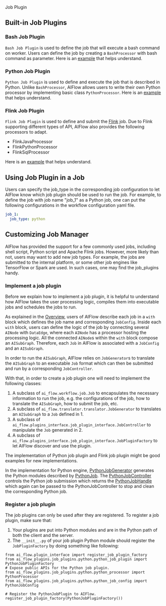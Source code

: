  Job Plugin
## Built-in Job Plugins

### Bash Job Plugin

`Bash Job Plugin` is used to define the job that will execute a bash command on worker. Users can define the job by creating a `BashProcessor` with bash command as parameter. Here is an [example](https://github.com/flink-extended/ai-flow/tree/master/examples/demo/workflows/bash) that helps understand.

### Python Job Plugin

`Python Job Plugin` is used to define and execute the job that is described in Python. Unlike `BashProcessor`, AIFlow allows users to write their own Python processor by implementing basic class `PythonProcessor`. Here is an [example](https://github.com/flink-extended/ai-flow/tree/master/examples/demo/workflows/python) that helps understand.

### Flink Job Plugin

`Flink Job Plugin` is used to define and submit the [Flink](https://flink.apache.org/) job.  Due to Flink supporting different types of API, AIFlow also provides the following processors to adapt.

* FlinkJavaProcessor
* FlinkPythonProcessor
* FlinkSqlProcessor

Here is an [example](https://github.com/flink-extended/ai-flow/tree/master/examples/demo/workflows/flink) that helps understand.

## Using Job Plugin in a Job

Users can specify the job_type in the corresponding job configuration to let AIFlow know which job plugin should be used to run the job. For example, to define the job with job name "job_1" as a Python job, one can put the following configurations in the workflow configuration yaml file.

```yaml
job_1:
  job_type: python
```

## Customizing Job Manager

AIFlow has provided the support for a few commonly used jobs, including shell script, Python script and Apache Flink jobs. However, more likely than not, users may want to add new job types. For example, the jobs are submitted to the internal platform, or some other job engines like TensorFlow or Spark are used. In such cases, one may find the job_plugins handy.

### Implement a job plugin

Before we explain how to implement a job plugin, it is helpful to understand how AIFlow takes the user processing logic, compiles them into executable jobs and schedules the jobs to run.

As explained in the [Overview](../architecture/overview.md), users of AIFlow describe each job in a `with` block which defines the job name and corresponding `JobConfig`. Inside each `with` block, users can define the logic of the job by connecting several `AINode` with `DataEdge`, where each `AINode` has a processor hosting the processing logic. All the connected `AINode`s within the `with` block compose an `AISubGraph`. Therefore, each `Job` in AIFlow is associated with a `JobConfig` and an `AISubGraph`.

In order to run the `AISubGraph`, AIFlow relies on `JobGenerator`s to translate the `AISubGraph` to an executable `Job` format which can then be submitted and run by a corresponding `JobController`.

With that, in order to create a job plugin one will need to implement the following classes:

1. A subclass of ``ai_flow.workflow.job.Job`` to encapsulates the necessary information to run the job, e.g. the configurations of the job, how to translate the `AISubGraph`, how to submit the job, etc.
2. A subclass of ``ai_flow.translator.translator.JobGenerator`` to translates an `AISubGraph` to a `Job` defined in 1.
3. A subclass of ``ai_flow.plugins_interface.job_plugin_interface.JobController`` to manipulate the `Job` generated in 2.
4. A subclass of ``ai_flow.plugins_interface.job_plugin_interface.JobPluginFactory`` to let AIFlow discover and use the plugin.

The implementation of Python job plugin and Flink job plugin might be good examples for new implementations.

In the implementation for Python engine, [PythonJobGenerator](https://github.com/flink-extended/ai-flow/tree/master/ai_flow_plugins/job_plugins/python/python_job_plugin.py#L61) generates the Python modules described by [PythonJob](https://github.com/flink-extended/ai-flow/tree/master/ai_flow_plugins/job_plugins/python/python_job_plugin.py#L41).
The [PythonJobController](https://github.com/flink-extended/ai-flow/tree/master/ai_flow_plugins/job_plugins/python/python_job_plugin.py#L85) controls the Python job submission which returns the [PythonJobHandle](https://github.com/flink-extended/ai-flow/tree/master/ai_flow_plugins/job_plugins/python/python_job_plugin.py#L52) which again can be passed to the PythonJobController to stop and clean the corresponding Python job.

### Register a job plugin

The job plugins can only be used after they are registered. To register a job plugin, make sure that:

1. Your plugins are put into Python modules and are in the Python path of both the client and the server.
2. The `__init__.py` of your job plugin Python module should register the `JobPluginFactory` by doing something like following:

```
from ai_flow.plugin_interface import register_job_plugin_factory
from ai_flow_plugins.job_plugins.python.python_job_plugin import PythonJobPluginFactory
# Expose public APIs for the Python job plugin.
from ai_flow_plugins.job_plugins.python.python_processor import PythonProcessor
from ai_flow_plugins.job_plugins.python.python_job_config import PythonJobConfig

# Register the PythonJobPlugin to AIFlow.
register_job_plugin_factory(PythonJobPluginFactory())
```
